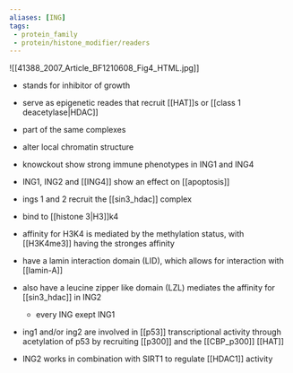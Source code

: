```yaml
---
aliases: [ING]
tags:
 - protein_family
 - protein/histone_modifier/readers
---
```


![[41388_2007_Article_BF1210608_Fig4_HTML.jpg]]
-  stands for inhibitor of growth
- serve as epigenetic reades that recruit [[HAT]]s or [[class 1 deacetylase|HDAC]]
- part of the same complexes
- alter local chromatin structure
- knowckout show strong immune phenotypes in ING1 and ING4
- ING1, ING2 and [[ING4]] show an effect on [[apoptosis]]
- ings 1 and 2 recruit the [[sin3_hdac]] complex 
- bind to [[histone 3|H3]]k4  
- affinity for H3K4 is mediated by the methylation status, with [[H3K4me3]] having the stronges affinity
- have a lamin interaction domain (LID), which allows for interaction with [[lamin-A]]
- also have a leucine zipper like domain (LZL) mediates the affinity for [[sin3_hdac]] in ING2
	- every ING exept ING1

- ing1 and/or ing2 are involved in [[p53]] transcriptional activity through acetylation of p53 by recruiting [[p300]] and the [[CBP_p300]] [[HAT]]
- ING2 works in combination with SIRT1 to regulate [[HDAC1]] activity
